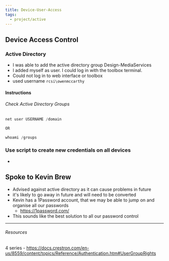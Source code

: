 ```yaml
---
title: Device-User-Access
tags:
  - project/active
---
```


## Device Access Control
### Active Directory

- I was able to add the active directory group Design-MediaServices
- I added myself as user. I could log in with the toolbox terminal.
- Could not log in to web interface or toolbox
- used username  `rcsi\owenmccarthy`

#### Instructions

###### Check Active Directory Groups

```powershell
net user USERNAME /domain

OR

whoami /groups
```

### Use script to create new credentials on all devices
- 

## Spoke to Kevin Brew

- Advised against active directory as it can cause problems in future
- it's likely to go away in future and will need to be converted
- Kevin has a 1Password account, that we may be able to jump on and organise all our passwords
	- https://1password.com/
- This sounds like the best solution to all our password control

---
###### Resources

4 series - https://docs.crestron.com/en-us/8559/content/topics/Reference/Authentication.htm#UserGroupRights